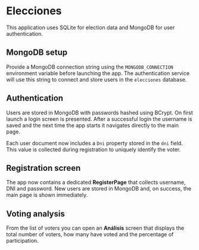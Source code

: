 # Elecciones

This application uses SQLite for election data and MongoDB for user authentication.

## MongoDB setup

Provide a MongoDB connection string using the `MONGODB_CONNECTION` environment variable before launching the app. The authentication service will use this string to connect and store users in the `elecciones` database.

## Authentication

Users are stored in MongoDB with passwords hashed using BCrypt. On first launch a login screen is presented. After a successful login the username is saved and the next time the app starts it navigates directly to the main page.

Each user document now includes a `Dni` property stored in the `dni` field.
This value is collected during registration to uniquely identify the voter.

## Registration screen

The app now contains a dedicated **RegisterPage** that collects username, DNI
and password. New users are stored in MongoDB and, on success, the main page is
shown immediately.

## Voting analysis

From the list of voters you can open an **Análisis** screen that displays the
total number of voters, how many have voted and the percentage of participation.
